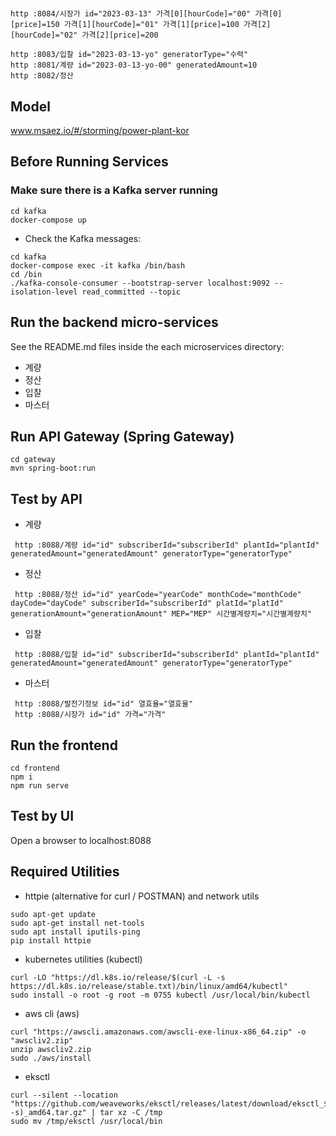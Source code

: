 # 


```
http :8084/시장가 id="2023-03-13" 가격[0][hourCode]="00" 가격[0][price]=150 가격[1][hourCode]="01" 가격[1][price]=100 가격[2][hourCode]="02" 가격[2][price]=200

http :8083/입찰 id="2023-03-13-yo" generatorType="수력"
http :8081/계량 id="2023-03-13-yo-00" generatedAmount=10
http :8082/정산
```

## Model
www.msaez.io/#/storming/power-plant-kor

## Before Running Services
### Make sure there is a Kafka server running
```
cd kafka
docker-compose up
```
- Check the Kafka messages:
```
cd kafka
docker-compose exec -it kafka /bin/bash
cd /bin
./kafka-console-consumer --bootstrap-server localhost:9092 --isolation-level read_committed --topic
```

## Run the backend micro-services
See the README.md files inside the each microservices directory:

- 계량
- 정산
- 입찰
- 마스터


## Run API Gateway (Spring Gateway)
```
cd gateway
mvn spring-boot:run
```

## Test by API
- 계량
```
 http :8088/계량 id="id" subscriberId="subscriberId" plantId="plantId" generatedAmount="generatedAmount" generatorType="generatorType" 
```
- 정산
```
 http :8088/정산 id="id" yearCode="yearCode" monthCode="monthCode" dayCode="dayCode" subscriberId="subscriberId" platId="platId" generationAmount="generationAmount" MEP="MEP" 시간별계량치="시간별계량치" 
```
- 입찰
```
 http :8088/입찰 id="id" subscriberId="subscriberId" plantId="plantId" generatedAmount="generatedAmount" generatorType="generatorType" 
```
- 마스터
```
 http :8088/발전기정보 id="id" 열효율="열효율" 
 http :8088/시장가 id="id" 가격="가격" 
```


## Run the frontend
```
cd frontend
npm i
npm run serve
```

## Test by UI
Open a browser to localhost:8088

## Required Utilities

- httpie (alternative for curl / POSTMAN) and network utils
```
sudo apt-get update
sudo apt-get install net-tools
sudo apt install iputils-ping
pip install httpie
```

- kubernetes utilities (kubectl)
```
curl -LO "https://dl.k8s.io/release/$(curl -L -s https://dl.k8s.io/release/stable.txt)/bin/linux/amd64/kubectl"
sudo install -o root -g root -m 0755 kubectl /usr/local/bin/kubectl
```

- aws cli (aws)
```
curl "https://awscli.amazonaws.com/awscli-exe-linux-x86_64.zip" -o "awscliv2.zip"
unzip awscliv2.zip
sudo ./aws/install
```

- eksctl 
```
curl --silent --location "https://github.com/weaveworks/eksctl/releases/latest/download/eksctl_$(uname -s)_amd64.tar.gz" | tar xz -C /tmp
sudo mv /tmp/eksctl /usr/local/bin
```

